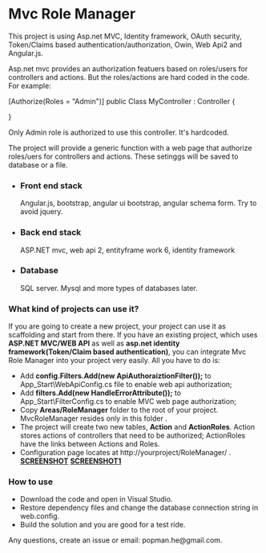 # Mvc Role Manager

This project is using Asp.net MVC, Identity framework, OAuth security, Token/Claims based authentication/authorization, Owin, Web Api2 and Angular.js.

Asp.net mvc provides an authorization featuers based on roles/users for controllers and actions. 
But the roles/actions are hard coded in the code.
For example: 

[Authorize(Roles = "Admin")]
public Class  MyController : Controller
{

}

Only Admin role is authorized to use this controller. It's hardcoded.

The project will provide a generic function with a web page that authorize roles/uers for controllers and actions. 
These setinggs will be saved to database or a file.

<ul>
<li><h3>Front end stack</h3> Angular.js, bootstrap, angular ui bootstrap, angular schema form. Try to avoid jquery.</li>
<li><h3>Back end stack</h3> ASP.NET mvc, web api 2, entityframe work 6, identity framework</li>
<li><h3>Database</h3> SQL server.  Mysql and more types of databases later.</li>
</ul>
<h3>What kind of projects can use it?</h3>
If you are going to create a new project, your project can use it as scaffolding and start from there.
If you have an existing project, which uses <strong>ASP.NET MVC/WEB API</strong> as well as <strong>asp.net identity framework(Token/Claim based authentication)</strong>, you can integrate Mvc Role Manager into your project very easily.
All you have to do is:
<ul><li>
Add <strong>config.Filters.Add(new ApiAuthoraiztionFilter());</strong> to App_Start\WebApiConfig.cs file to enable web api authorization;
</li>
<li> Add <strong>filters.Add(new HandleErrorAttribute());</strong> to App_Start\FilterConfig.cs to enable MVC web page authorization;
</li>
<li>Copy <strong>Areas/RoleManager</strong> folder to the root of your project. MvcRoleManager resides only in this folder . </li>
<li>The project will create two new tables, <strong>Action</strong> and <strong>ActionRoles</strong>. Action stores actions of controllers that need to be authorized; ActionRoles have the links between Actions and Roles.</li>
<li>Configuration page locates at http://yourproject/RoleManager/ . 
<strong><a href="https://drive.google.com/open?id=0B_vc8f3gs88KbUV4empfQ1k2WEk" target=_blank>SCREENSHOT</a></strong>
<strong><a href="https://drive.google.com/open?id=0B_vc8f3gs88KZWV1Z3ZuN2dtckU" target=_blank>SCREENSHOT1</a></strong>
</li>
</ul>

<h3>How to use</h3>
<ul>
<li>Download the code and open in Visual Studio. </li>
<li>Restore dependency files and change the database connection string in web.config.</li>
<li>Build the solution and you are good for a test ride. </li>
</ul>

<p>Any questions, create an issue or email: popman.he@gmail.com.</p>
